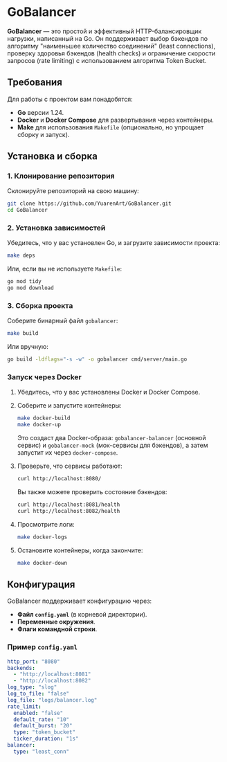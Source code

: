 
# GoBalancer

**GoBalancer** — это простой и эффективный HTTP-балансировщик нагрузки, написанный на Go. Он поддерживает выбор бэкендов по алгоритму "наименьшее количество соединений" (least connections), проверку здоровья бэкендов (health checks) и ограничение скорости запросов (rate limiting) с использованием алгоритма Token Bucket.

## Требования
Для работы с проектом вам понадобятся:
- **Go** версии 1.24.
- **Docker** и **Docker Compose** для развертывания через контейнеры.
- **Make** для использования `Makefile` (опционально, но упрощает сборку и запуск).

## Установка и сборка

### 1. Клонирование репозитория
Склонируйте репозиторий на свою машину:
```bash
git clone https://github.com/YuarenArt/GoBalancer.git
cd GoBalancer
```

### 2. Установка зависимостей
Убедитесь, что у вас установлен Go, и загрузите зависимости проекта:
```bash
make deps
```
Или, если вы не используете `Makefile`:
```bash
go mod tidy
go mod download
```

### 3. Сборка проекта
Соберите бинарный файл `gobalancer`:
```bash
make build
```
Или вручную:
```bash
go build -ldflags="-s -w" -o gobalancer cmd/server/main.go
```

### Запуск через Docker
1. Убедитесь, что у вас установлены Docker и Docker Compose.
2. Соберите и запустите контейнеры:
   ```bash
   make docker-build
   make docker-up
   ```
   Это создаст два Docker-образа: `gobalancer-balancer` (основной сервис) и `gobalancer-mock` (мок-сервисы для бэкендов), а затем запустит их через `docker-compose`.

3. Проверьте, что сервисы работают:
   ```bash
   curl http://localhost:8080/
   ```
   Вы также можете проверить состояние бэкендов:
   ```bash
   curl http://localhost:8081/health
   curl http://localhost:8082/health
   ```

4. Просмотрите логи:
   ```bash
   make docker-logs
   ```

5. Остановите контейнеры, когда закончите:
   ```bash
   make docker-down
   ```

## Конфигурация
GoBalancer поддерживает конфигурацию через:
- **Файл `config.yaml`** (в корневой директории).
- **Переменные окружения**.
- **Флаги командной строки**.

### Пример `config.yaml`
```yaml
http_port: "8080"
backends:
  - "http://localhost:8081"
  - "http://localhost:8082"
log_type: "slog"
log_to_file: "false"
log_file: "logs/balancer.log"
rate_limit:
  enabled: "false"
  default_rate: "10"
  default_burst: "20"
  type: "token_bucket"
  ticker_duration: "1s"
balancer:
  type: "least_conn"
```

